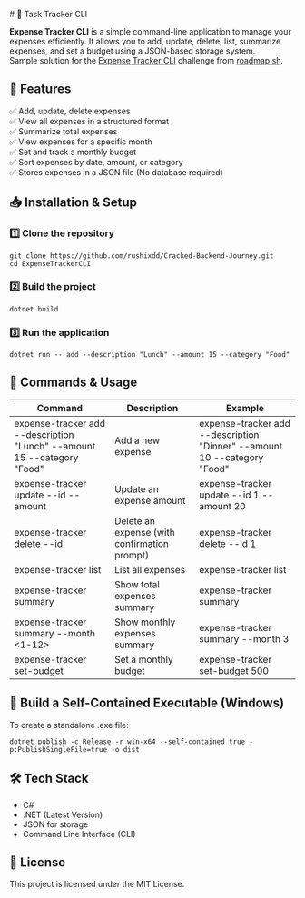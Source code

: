 ﻿﻿# 📝 Task Tracker CLI

**Expense Tracker CLI** is a simple command-line application to manage your expenses efficiently.
It allows you to add, update, delete, list, summarize expenses, and set a budget using a JSON-based storage system.<br>
Sample solution for the [Expense Tracker CLI](https://roadmap.sh/projects/expense-tracker) challenge from [roadmap.sh](https://roadmap.sh/).

## 🚀 Features
✅ Add, update, delete expenses <br>
✅ View all expenses in a structured format<br>
✅ Summarize total expenses<br>
✅ View expenses for a specific month<br>
✅ Set and track a monthly budget<br>
✅ Sort expenses by date, amount, or category<br>
✅ Stores expenses in a JSON file (No database required)<br>

## 📥 Installation & Setup
### 1️⃣ **Clone the repository**
```
git clone https://github.com/rushixdd/Cracked-Backend-Journey.git
cd ExpenseTrackerCLI
```
### 2️⃣ **Build the project**
```
dotnet build
```
### 3️⃣ **Run the application**
```
dotnet run -- add --description "Lunch" --amount 15 --category "Food"
```
## 📌 Commands & Usage
|Command	|Description|Example|
|---------------|-----------|-------|
|expense-tracker add --description "Lunch" --amount 15 --category "Food"|Add a new expense|expense-tracker add --description "Dinner" --amount 10 --category "Food"|
|expense-tracker update --id <ID> --amount <NewAmount>|Update an expense amount|expense-tracker update --id 1 --amount 20|
|expense-tracker delete --id <ID>|Delete an expense (with confirmation prompt)|expense-tracker delete --id 1|
|expense-tracker list|List all expenses|expense-tracker list|
|expense-tracker summary|Show total expenses summary|expense-tracker summary|
|expense-tracker summary --month <1-12>|Show monthly expenses summary|expense-tracker summary --month 3|
|expense-tracker set-budget <Amount>|Set a monthly budget|expense-tracker set-budget 500|

## 🔧 Build a Self-Contained Executable (Windows)
To create a standalone .exe file:<br>
```
dotnet publish -c Release -r win-x64 --self-contained true -p:PublishSingleFile=true -o dist
```



## 🛠 Tech Stack
- C#
- .NET (Latest Version)
- JSON for storage
- Command Line Interface (CLI)
## 📜 License
This project is licensed under the MIT License.
